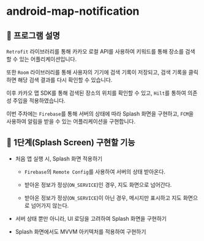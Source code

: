 # android-map-notification

## 📄 프로그램 설명

`Retrofit` 라이브러리를 통해 카카오 로컬 API를 사용하여 키워드를 통해 장소를 검색할 수 있는 어플리케이션입니다.

또한 `Room` 라이브러리를 통해 사용자의 기기에 검색 기록이 저장되고, 검색 기록을 클릭하면 해당 검색 결과를 다시 확인할 수 있습니다.

이후 카카오 맵 SDK를 통해 검색된 장소의 위치를 확인할 수 있고, `Hilt`를 통하여 의존성 주입을 적용하였습니다.

이번 주차에는 `Firebase`를 통해 서버의 상태에 따라 Splash 화면을 구현하고, `FCM`을 사용하여 알림을 받을 수 있는 어플리케이션을 구현합니다.

## 🎯 1단계(Splash Screen) 구현할 기능

- 처음 앱 실행 시, Splash 화면 적용하기

    - `Firebase`의 `Remote Config`를 사용하여 서버의 상태 받아온다.

    - 받아온 정보가 정상(`ON_SERVICE`)인 경우, 지도 화면으로 넘어간다.

    - 받아온 정보가 정상(`ON_SERVICE`)이 아닌 경우, 메시지만 표시하고 지도 화면으로 넘어가지 않는다.

- 서버 상태 뿐만 아니라, UI 로딩을 고려하여 Splash 화면을 구현하기

- Splash 화면에서도 MVVM 아키텍처를 적용하여 구현하기